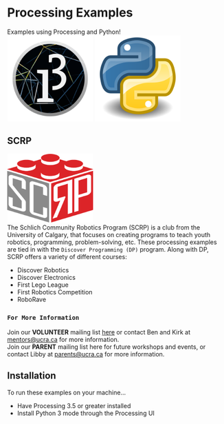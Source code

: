 # Processing Examples
Examples using Processing and Python!\
<img src="assets/processing_logo.png" alt="processing_logo" width="200"/>
<img src="assets/python_logo.png" alt="python_logo" width="200"/>

## SCRP
<img src="assets/logo.png" alt="python_logo" width="200"/>\
The Schlich Community Robotics Program (SCRP) is a club from the University of Calgary, that focuses on creating
programs to teach youth robotics, programming, problem-solving, etc. These processing examples are tied in with
the `Discover Programming (DP)` program. Along with DP, SCRP offers a variety of different courses:

- Discover Robotics
- Discover Electronics
- First Lego League
- First Robotics Competition
- RoboRave

### `For More Information`
Join our <strong>VOLUNTEER</strong> mailing list [here](https://ucalgary.us7.list-manage.com/subscribe?u=5209e3ff81bd53bbef6d18692&id=0e9ff6b991) or contact Ben and Kirk at mentors@ucra.ca for more information.\
Join our <strong>PARENT</strong> mailing list here for future workshops and events, or contact Libby at parents@ucra.ca for more information.

## Installation
To run these examples on your machine...
- Have Processing 3.5 or greater installed
- Install Python 3 mode through the Processing UI
